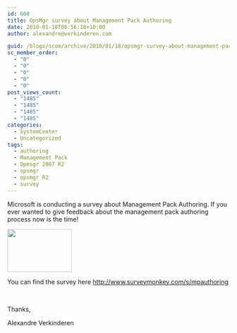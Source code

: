 ```yaml
---
id: 608
title: OpsMgr survey about Management Pack Authoring
date: 2010-01-18T06:56:18+10:00
author: alexandre@verkinderen.com

guid: /blogs/scom/archive/2010/01/18/opsmgr-survey-about-management-pack-authoring.aspx
sc_member_order:
  - "0"
  - "0"
  - "0"
  - "0"
  - "0"
post_views_count:
  - "1485"
  - "1485"
  - "1485"
  - "1485"
categories:
  - SystemCenter
  - Uncategorized
tags:
  - authoring
  - Management Pack
  - Opmsgr 2007 R2
  - opsmgr
  - opsmgr R2
  - survey
---
```

Microsoft is conducting a survey about Management Pack Authoring. If you ever wanted to give feedback about the management pack authoring process now is the time!

<img src="http://massartlibrary.files.wordpress.com/2009/04/comms_center_survey.jpg" width="146" height="97" /> 

You can find the survey here <http://www.surveymonkey.com/s/mpauthoring>

&#160;

Thanks,

Alexandre Verkinderen
